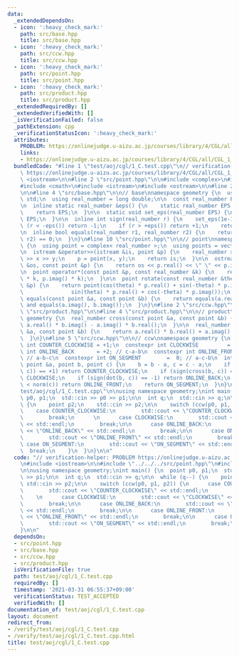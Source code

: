 ```yaml
---
data:
  _extendedDependsOn:
  - icon: ':heavy_check_mark:'
    path: src/base.hpp
    title: src/base.hpp
  - icon: ':heavy_check_mark:'
    path: src/ccw.hpp
    title: src/ccw.hpp
  - icon: ':heavy_check_mark:'
    path: src/point.hpp
    title: src/point.hpp
  - icon: ':heavy_check_mark:'
    path: src/product.hpp
    title: src/product.hpp
  _extendedRequiredBy: []
  _extendedVerifiedWith: []
  _isVerificationFailed: false
  _pathExtension: cpp
  _verificationStatusIcon: ':heavy_check_mark:'
  attributes:
    PROBLEM: https://onlinejudge.u-aizu.ac.jp/courses/library/4/CGL/all/CGL_1_C
    links:
    - https://onlinejudge.u-aizu.ac.jp/courses/library/4/CGL/all/CGL_1_C
  bundledCode: "#line 1 \"test/aoj/cgl/1_C.test.cpp\"\n// verification-helper: PROBLEM\
    \ https://onlinejudge.u-aizu.ac.jp/courses/library/4/CGL/all/CGL_1_C\n\n#include\
    \ <iostream>\n\n#line 2 \"src/point.hpp\"\n\n#include <complex>\n#include <vector>\n\
    #include <cmath>\n#include <istream>\n#include <ostream>\n\n#line 2 \"src/base.hpp\"\
    \n\n#line 4 \"src/base.hpp\"\n\n// base\nnamespace geometry {\n  using namespace\
    \ std;\n  using real_number = long double;\n\n  const real_number PI = acosl(-1);\n\
    \n  inline static real_number &eps() {\n    static real_number EPS = 1e-10;\n\
    \    return EPS;\n  }\n\n  static void set_eps(real_number EPS) {\n    eps() =\
    \ EPS;\n  }\n\n  inline int sign(real_number r) {\n    set_eps(1e-10);\n    if\
    \ (r < -eps()) return -1;\n    if (r > +eps()) return +1;\n    return 0;\n  }\n\
    \n  inline bool equals(real_number r1, real_number r2) {\n    return sign(r1 -\
    \ r2) == 0;\n  }\n}\n#line 10 \"src/point.hpp\"\n\n// point\nnamespace geometry\
    \ {\n  using point = complex< real_number >;\n  using points = vector< point >;\n\
    \n  istream &operator>>(istream &is, point &p) {\n    real_number x, y;\n    is\
    \ >> x >> y;\n    p = point(x, y);\n    return is;\n  }\n\n  ostream &operator<<(ostream\
    \ &os, const point &p) {\n    return os << p.real() << \" \" << p.imag();\n  }\n\
    \n  point operator*(const point &p, const real_number &k) {\n    return point(p.real()\
    \ * k, p.imag() * k);\n  }\n\n  point rotate(const real_number &theta, const point\
    \ &p) {\n    return point(cos(theta) * p.real() + sin(-theta) * p.imag(),\n  \
    \               sin(theta) * p.real() + cos(-theta) * p.imag());\n  }\n\n  bool\
    \ equals(const point &a, const point &b) {\n    return equals(a.real(), b.real())\
    \ and equals(a.imag(), b.imag());\n  }\n}\n#line 2 \"src/ccw.hpp\"\n\n#line 2\
    \ \"src/product.hpp\"\n\n#line 4 \"src/product.hpp\"\n\n// product\nnamespace\
    \ geometry {\n  real_number cross(const point &a, const point &b) {\n    return\
    \ a.real() * b.imag() - a.imag() * b.real();\n  }\n\n  real_number dot(const point\
    \ &a, const point &b) {\n    return a.real() * b.real() + a.imag() * b.imag();\n\
    \  }\n}\n#line 5 \"src/ccw.hpp\"\n\n// ccw\nnamespace geometry {\n  constexpr\
    \ int COUNTER_CLOCKWISE = +1;\n  constexpr int CLOCKWISE         = -1;\n  constexpr\
    \ int ONLINE_BACK       = +2; // c-a-b\n  constexpr int ONLINE_FRONT      = -2;\
    \ // a-b-c\n  constexpr int ON_SEGMENT        =  0; // a-c-b\n  int ccw(const\
    \ point &a, point b, point c) {\n    b = b - a, c = c - a;\n    if (sign(cross(b,\
    \ c)) == +1) return COUNTER_CLOCKWISE;\n    if (sign(cross(b, c)) == -1) return\
    \ CLOCKWISE;\n    if (sign(dot(b, c)) == -1) return ONLINE_BACK;\n    if (norm(b)\
    \ < norm(c)) return ONLINE_FRONT;\n    return ON_SEGMENT;\n  }\n}\n#line 7 \"\
    test/aoj/cgl/1_C.test.cpp\"\n\nusing namespace geometry;\nint main() {\n  point\
    \ p0, p1;\n  std::cin >> p0 >> p1;\n\n  int q;\n  std::cin >> q;\n\n  while (q--)\
    \ {\n    point p2;\n    std::cin >> p2;\n\n    switch (ccw(p0, p1, p2)) {\n  \
    \    case COUNTER_CLOCKWISE:\n        std::cout << \"COUNTER_CLOCKWISE\" << std::endl;\n\
    \        break;\n      \n      case CLOCKWISE:\n        std::cout << \"CLOCKWISE\"\
    \ << std::endl;\n        break;\n\n      case ONLINE_BACK:\n        std::cout\
    \ << \"ONLINE_BACK\" << std::endl;\n        break;\n\n      case ONLINE_FRONT:\n\
    \        std::cout << \"ONLINE_FRONT\" << std::endl;\n        break;\n\n     \
    \ case ON_SEGMENT:\n        std::cout << \"ON_SEGMENT\" << std::endl;\n      \
    \  break;\n    }\n  }\n}\n\n"
  code: "// verification-helper: PROBLEM https://onlinejudge.u-aizu.ac.jp/courses/library/4/CGL/all/CGL_1_C\n\
    \n#include <iostream>\n\n#include \"../../../src/point.hpp\"\n#include \"../../../src/ccw.hpp\"\
    \n\nusing namespace geometry;\nint main() {\n  point p0, p1;\n  std::cin >> p0\
    \ >> p1;\n\n  int q;\n  std::cin >> q;\n\n  while (q--) {\n    point p2;\n   \
    \ std::cin >> p2;\n\n    switch (ccw(p0, p1, p2)) {\n      case COUNTER_CLOCKWISE:\n\
    \        std::cout << \"COUNTER_CLOCKWISE\" << std::endl;\n        break;\n  \
    \    \n      case CLOCKWISE:\n        std::cout << \"CLOCKWISE\" << std::endl;\n\
    \        break;\n\n      case ONLINE_BACK:\n        std::cout << \"ONLINE_BACK\"\
    \ << std::endl;\n        break;\n\n      case ONLINE_FRONT:\n        std::cout\
    \ << \"ONLINE_FRONT\" << std::endl;\n        break;\n\n      case ON_SEGMENT:\n\
    \        std::cout << \"ON_SEGMENT\" << std::endl;\n        break;\n    }\n  }\n\
    }\n\n"
  dependsOn:
  - src/point.hpp
  - src/base.hpp
  - src/ccw.hpp
  - src/product.hpp
  isVerificationFile: true
  path: test/aoj/cgl/1_C.test.cpp
  requiredBy: []
  timestamp: '2021-03-31 06:55:37+09:00'
  verificationStatus: TEST_ACCEPTED
  verifiedWith: []
documentation_of: test/aoj/cgl/1_C.test.cpp
layout: document
redirect_from:
- /verify/test/aoj/cgl/1_C.test.cpp
- /verify/test/aoj/cgl/1_C.test.cpp.html
title: test/aoj/cgl/1_C.test.cpp
---
```

